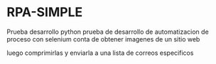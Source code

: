 # RPA-SIMPLE
Prueba desarrollo python
prueba de desarrollo de automatizacion de proceso con selenium
conta de obtener imagenes de un sitio web 

luego comprimirlas
y enviarla a una lista de correos especificos


